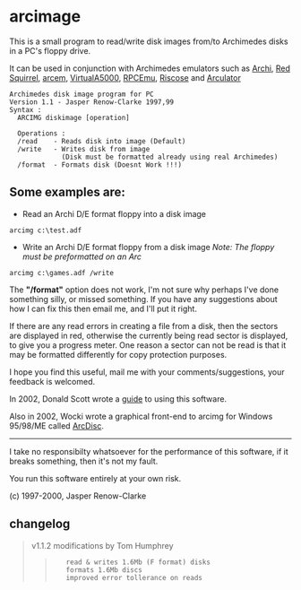 # arcimage
This is a small program to read/write disk images from/to Archimedes disks in a PC's floppy drive.

It can be used in conjunction with Archimedes emulators such as [Archi](http://web.archive.org/web/20000822032250/www.geocities.com/chris-o/), [Red Squirrel](https://web.archive.org/web/20100122170520/http://www.red-squirrel.org/), [arcem](http://arcem.sourceforge.net/), [VirtualA5000](http://www.virtualacorn.co.uk/), [RPCEmu](http://www.marutan.net/rpcemu/index.php), [Riscose](http://riscose.sourceforge.net/) and [Arculator](http://b-em.bbcmicro.com/arculator/)

    Archimedes disk image program for PC
    Version 1.1 - Jasper Renow-Clarke 1997,99
    Syntax :
      ARCIMG diskimage [operation]
    
      Operations :
      /read    - Reads disk into image (Default)
      /write   - Writes disk from image
                 (Disk must be formatted already using real Archimedes)
      /format  - Formats disk (Doesnt Work !!!)


Some examples are:
------------------

-  Read an Archi D/E format floppy into a disk image

  `arcimg c:\test.adf`

-  Write an Archi D/E format floppy from a disk image
    *Note: The floppy must be preformatted on an Arc*

  `arcimg c:\games.adf /write`

The **"/format"** option does not work, I'm not sure why perhaps I've done something silly, or missed something.
If you have any suggestions about how I can fix this then email me, and I'll put it right.

If there are any read errors in creating a file from a disk, then the sectors are displayed in red, otherwise the currently being read sector is displayed, to give you a progress meter. One reason a sector can not be read is that it may be formatted differently for copy protection purposes.

I hope you find this useful, mail me with your comments/suggestions, your feedback is welcomed.

In 2002, Donald Scott wrote a [guide](http://knowbody.org.uk/arcimage/) to using this software.

Also in 2002, Wocki wrote a graphical front-end to arcimg for Windows 95/98/ME called [ArcDisc](http://acorn.revivalteam.de/?site=DiscImaging).

------------------

I take no responsibilty whatsoever for the performance of this software, if it breaks something, then it's not my fault.

You run this software entirely at your own risk.

(c) 1997-2000, Jasper Renow-Clarke


changelog
----------

> v1.1.2  modifications by Tom Humphrey
>>        read & writes 1.6Mb (F format) disks
>>        formats 1.6Mb discs
>>        improved error tollerance on reads
